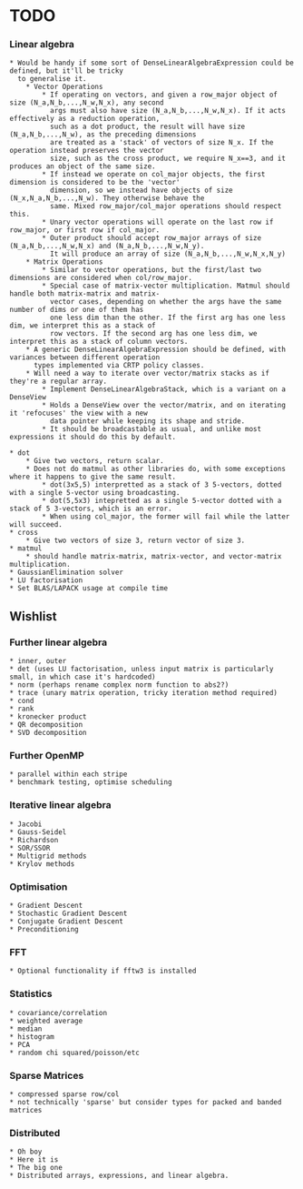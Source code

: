 # TODO

### Linear algebra

    * Would be handy if some sort of DenseLinearAlgebraExpression could be defined, but it'll be tricky
      to generalise it.
        * Vector Operations
            * If operating on vectors, and given a row_major object of size (N_a,N_b,...,N_w,N_x), any second
              args must also have size (N_a,N_b,...,N_w,N_x). If it acts effectively as a reduction operation,
              such as a dot product, the result will have size (N_a,N_b,...,N_w), as the preceding dimensions
              are treated as a 'stack' of vectors of size N_x. If the operation instead preserves the vector
              size, such as the cross product, we require N_x==3, and it produces an object of the same size.
            * If instead we operate on col_major objects, the first dimension is considered to be the 'vector'
              dimension, so we instead have objects of size (N_x,N_a,N_b,...,N_w). They otherwise behave the
              same. Mixed row_major/col_major operations should respect this.
            * Unary vector operations will operate on the last row if row_major, or first row if col_major.
            * Outer product should accept row_major arrays of size (N_a,N_b,...,N_w,N_x) and (N_a,N_b,...,N_w,N_y).
              It will produce an array of size (N_a,N_b,...,N_w,N_x,N_y)
        * Matrix Operations
            * Similar to vector operations, but the first/last two dimensions are considered when col/row_major.
            * Special case of matrix-vector multiplication. Matmul should handle both matrix-matrix and matrix-
              vector cases, depending on whether the args have the same number of dims or one of them has
              one less dim than the other. If the first arg has one less dim, we interpret this as a stack of
              row vectors. If the second arg has one less dim, we interpret this as a stack of column vectors.
        * A generic DenseLinearAlgebraExpression should be defined, with variances between different operation
          types implemented via CRTP policy classes.
        * Will need a way to iterate over vector/matrix stacks as if they're a regular array.
            * Implement DenseLinearAlgebraStack, which is a variant on a DenseView
            * Holds a DenseView over the vector/matrix, and on iterating it 'refocuses' the view with a new
              data pointer while keeping its shape and stride.
            * It should be broadcastable as usual, and unlike most expressions it should do this by default.

    * dot
        * Give two vectors, return scalar. 
        * Does not do matmul as other libraries do, with some exceptions where it happens to give the same result.
            * dot(3x5,5) interpretted as a stack of 3 5-vectors, dotted with a single 5-vector using broadcasting.
            * dot(5,5x3) intepretted as a single 5-vector dotted with a stack of 5 3-vectors, which is an error.
            * When using col_major, the former will fail while the latter will succeed.
    * cross
        * Give two vectors of size 3, return vector of size 3.
    * matmul
        * should handle matrix-matrix, matrix-vector, and vector-matrix multiplication.
    * GaussianElimination solver
    * LU factorisation
    * Set BLAS/LAPACK usage at compile time


## Wishlist

### Further linear algebra

    * inner, outer
    * det (uses LU factorisation, unless input matrix is particularly small, in which case it's hardcoded)
    * norm (perhaps rename complex norm function to abs2?)
    * trace (unary matrix operation, tricky iteration method required)
    * cond
    * rank
    * kronecker product
    * QR decomposition
    * SVD decomposition

### Further OpenMP

    * parallel within each stripe
    * benchmark testing, optimise scheduling

### Iterative linear algebra

    * Jacobi
    * Gauss-Seidel
    * Richardson
    * SOR/SSOR
    * Multigrid methods
    * Krylov methods

### Optimisation

    * Gradient Descent
    * Stochastic Gradient Descent
    * Conjugate Gradient Descent
    * Preconditioning

### FFT

    * Optional functionality if fftw3 is installed

### Statistics

    * covariance/correlation
    * weighted average
    * median
    * histogram
    * PCA
    * random chi squared/poisson/etc

### Sparse Matrices

    * compressed sparse row/col
    * not technically 'sparse' but consider types for packed and banded matrices

### Distributed

    * Oh boy
    * Here it is
    * The big one
    * Distributed arrays, expressions, and linear algebra.

